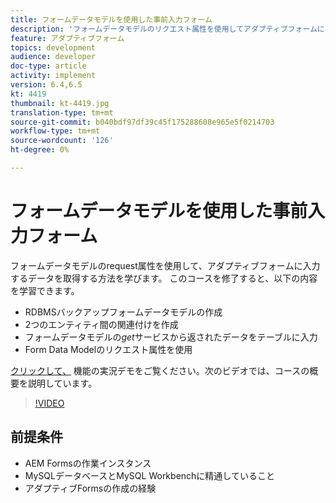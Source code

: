 ```yaml
---
title: フォームデータモデルを使用した事前入力フォーム
description: 'フォームデータモデルのリクエスト属性を使用してアダプティブフォームに事前入力 '
feature: アダプティブフォーム
topics: development
audience: developer
doc-type: article
activity: implement
version: 6.4,6.5
kt: 4419
thumbnail: kt-4419.jpg
translation-type: tm+mt
source-git-commit: b040bdf97df39c45f175288608e965e5f0214703
workflow-type: tm+mt
source-wordcount: '126'
ht-degree: 0%

---
```



# フォームデータモデルを使用した事前入力フォーム

フォームデータモデルのrequest属性を使用して、アダプティブフォームに入力するデータを取得する方法を学びます。
このコースを修了すると、以下の内容を学習できます。

* RDBMSバックアップフォームデータモデルの作成
* 2つのエンティティ間の関連付けを作成
* フォームデータモデルの&#x200B;_get_&#x200B;サービスから返されたデータをテーブルに入力
* Form Data Modelのリクエスト属性を使用


[クリックして、](https://forms.enablementadobe.com/content/dam/formsanddocuments/fdmwithrequestparameterinurl/jcr:content?wcmmode=disabled&amp;empID=207)
機能の実況デモをご覧ください。次のビデオでは、コースの概要を説明しています。
>[!VIDEO](https://video.tv.adobe.com/v/36387/quality=9)

## 前提条件

* AEM Formsの作業インスタンス
* MySQLデータベースとMySQL Workbenchに精通していること
* アダプティブFormsの作成の経験


